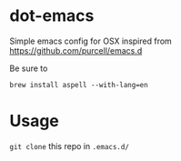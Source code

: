 dot-emacs
=========

Simple emacs config for OSX inspired from https://github.com/purcell/emacs.d

Be sure to

    brew install aspell --with-lang=en

Usage
=====

```git clone``` this repo in ```.emacs.d/```
